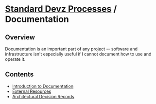 # [Standard Devz Processes](../README.md) / Documentation

## Overview

Documentation is an important part of any project -- software and
infrastructure isn't especially useful if I cannot document how to
use and operate it.

## Contents

* [Introduction to Documentation](./intro-to-docs.md)
* [External Resources](./external-resources.md)
* [Architectural Decision Records](./adr.md)
